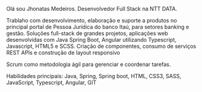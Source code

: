 Olá sou Jhonatas Medeiros. Desenvolvedor Full Stack na NTT DATA.

Trablaho com desenvolvimento, elaboração e suporte a produtos no principal portal de Pessoa Jurídica do banco Itaú, para setores banking e gestão. Soluções full-stack de grandes projetos, aplicações web desenvolvidas com Java Spring Boot, Angular utilizando Typescript, Javascript, HTML5 e SCSS. Criação de componentes, consumo de serviços REST APIs e construção de layout responsivo

Scrum como metodologia ágil para gerenciar e coordenar tarefas.

Habilidades principais:
Java, Spring, Spring boot, HTML, CSS3, SASS, JavaScript, Typescript, Angular, GIT

